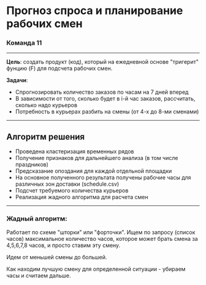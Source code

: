 # Прогноз спроса и планирование рабочих смен

### Команда 11
---
**Цель**: создать продукт (код), который на ежедневной основе "тригерит" фунцию (F) для подсчета рабочих смен.  

**Задачи**:
- Спрогнозировать количество заказов по часам на 7 дней вперед
- В зависимости от того, сколько будет в i-й час заказов, рассчитать, сколько надо курьеров
- Потребность в курьерах разбить на смены (от 4-х до 8-ми сменами)
---
## Алгоритм решения
- Проведена кластеризация временных рядов
- Получение признаков для дальнейшего анализа (в том числе праздников)
- Предсказание опоздания для каждой отдельной площадки
- На основное полученного результата получены рабочие часы для различных зон доставки (schedule.csv)
- Подсчет требуемого количества курьеров
- Реализация жадного алгоритма для расчета смен 
---


### Жадный алгоритм: 
Работает по схеме "шторки" или "форточки". Ищем по запросу (список часов) максимальное количество часов, которое может брать смена за 4,5,6,7,8 часов, и просто ставим эту смену. 

Идем от меньшей смены до большей. 

Как находим лучшую смену для определенной ситуации - убираем часы и считаем дальше. 
